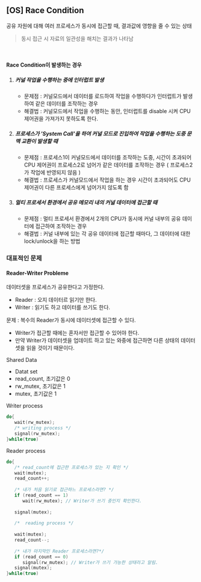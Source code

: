## [OS] Race Condition

공유 자원에 대해 여러 프로세스가 동시에 접근할 때, 결과값에 영향을 줄 수 있는 상태

> 동시 접근 시 자료의 일관성을 해치는 결과가 나타남

<br>

#### Race Condition이 발생하는 경우

1. ##### 커널 작업을 수행하는 중에 인터럽트 발생

   - 문제점 : 커널모드에서 데이터를 로드하여 작업을 수행하다가 인터럽트가 발생하여 같은 데이터를 조작하는 경우
   - 해결법 : 커널모드에서 작업을 수행하는 동안, 인터럽트를 disable 시켜 CPU 제어권을 가져가지 못하도록 한다.

2. ##### 프로세스가 'System Call'을 하여 커널 모드로 진입하여 작업을 수행하는 도중 문맥 교환이 발생할 때

   - 문제점 : 프로세스1이 커널모드에서 데이터를 조작하는 도중, 시간이 초과되어 CPU 제어권이 프로세스2로 넘어가 같은 데이터를 조작하는 경우 ( 프로세스2가 작업에 반영되지 않음 )
   - 해결법 : 프로세스가 커널모드에서 작업을 하는 경우 시간이 초과되어도 CPU 제어권이 다른 프로세스에게 넘어가지 않도록 함

3. ##### 멀티 프로세서 환경에서 공유 메모리 내의 커널 데이터에 접근할 때

   - 문제점 : 멀티 프로세서 환경에서 2개의 CPU가 동시에 커널 내부의 공유 데이터에 접근하여 조작하는 경우
   - 해결법 : 커널 내부에 있는 각 공유 데이터에 접근할 때마다, 그 데이터에 대한 lock/unlock을 하는 방법

   

### 대표적인 문제

#### Reader-Writer Probleme

데이터셋을 프로세스가 공유한다고 가정한다.
- Reader : 오지 데이터르 읽기만 한다.
- Writer : 읽기도 하고 데이터를 쓰기도 한다.

문제 : 복수의 Reader가 동시에 데이터셋에 접근할 수 있다.
- Writer가 접근할 때에는 혼자서만 접근할 수 있어야 한다.
- 만약 Writer가 데이터셋을 업데이트 하고 있는 와중에 접근하면 다른 상태의 데이터셋을 읽을 것이기 때문이다.

Shared Data
- Datat set
- read_count, 초기값은 0
- rw_mutex, 초기값은 1
- mutex, 초기값은 1

Writer process
```c
do{
   wait(rw_mutex);
   /* writing process */
   signal(rw_mutex);
}while(true)
```

Reader process
```c
do{
   /* read_count에 접근한 프로세스가 있는 지 확인 */
   wait(mutex);
   read_count++;
   
   /* 내가 처음 읽기로 접근하느 프로세스라면? */
   if (read_count == 1)
      wait(rw_mutex); // Writer가 쓰기 중인지 확인한다.
 
   signal(mutex);
   
   /*  reading process */
   
   wait(mutex);
   read_count--;
   
   /* 내가 마지막인 Reader 프로세스라면?*/
   if (read_count == 0)
      signal(rw_mutex); // Writer가 쓰기 가능한 상태라고 알림.
   signal(mutex);
}while(true)
```

